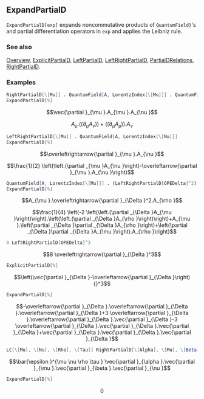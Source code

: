 ## ExpandPartialD

`ExpandPartialD[exp]` expands noncommutative products of `QuantumField}`'s and partial differentiation operators in `exp` and applies the Leibniz rule.

### See also

[Overview](Extra/FeynCalc.md), [ExplicitPartialD](ExplicitPartialD.md), [LeftPartialD](LeftPartialD.md), [LeftRightPartialD](LeftRightPartialD.md), [PartialDRelations](PartialDRelations.md), [RightPartialD](RightPartialD.md).

### Examples

```mathematica
RightPartialD[\[Mu]] . QuantumField[A, LorentzIndex[\[Mu]]] . QuantumField[A, LorentzIndex[\[Nu]]]
ExpandPartialD[%]
```

$$\vec{\partial }_{\mu }.A_{\mu }.A_{\nu }$$

$$A_{\mu }.\left(\left.(\partial _{\mu }A_{\nu }\right)\right)+\left(\left.(\partial _{\mu }A_{\mu }\right)\right).A_{\nu }$$

```mathematica
LeftRightPartialD[\[Mu]] . QuantumField[A, LorentzIndex[\[Nu]]]
ExpandPartialD[%]
```

$$\overleftrightarrow{\partial }_{\mu }.A_{\nu }$$

$$\frac{1}{2} \left(\left.(\partial _{\mu }A_{\nu }\right)-\overleftarrow{\partial }_{\mu }.A_{\nu }\right)$$

```mathematica
QuantumField[A, LorentzIndex[\[Mu]]] . (LeftRightPartialD[OPEDelta]^2) . QuantumField[A, LorentzIndex[\[Rho]]]
ExpandPartialD[%]
```

$$A_{\mu }.\overleftrightarrow{\partial }_{\Delta }^2.A_{\rho }$$

$$\frac{1}{4} \left(-2 \left(\left.(\partial _{\Delta }A_{\mu }\right)\right).\left(\left.(\partial _{\Delta }A_{\rho }\right)\right)+A_{\mu }.\left(\partial _{\Delta }\partial _{\Delta }A_{\rho }\right)+\left(\partial _{\Delta }\partial _{\Delta }A_{\mu }\right).A_{\rho }\right)$$

```mathematica
8 LeftRightPartialD[OPEDelta]^3
```

$$8 \overleftrightarrow{\partial }_{\Delta }^3$$

```mathematica
ExplicitPartialD[%]
```

$$\left(\vec{\partial }_{\Delta }-\overleftarrow{\partial }_{\Delta }\right){}^3$$

```mathematica
ExpandPartialD[%]
```

$$-\overleftarrow{\partial }_{\Delta }.\overleftarrow{\partial }_{\Delta }.\overleftarrow{\partial }_{\Delta }+3 \overleftarrow{\partial }_{\Delta }.\overleftarrow{\partial }_{\Delta }.\vec{\partial }_{\Delta }-3 \overleftarrow{\partial }_{\Delta }.\vec{\partial }_{\Delta }.\vec{\partial }_{\Delta }+\vec{\partial }_{\Delta }.\vec{\partial }_{\Delta }.\vec{\partial }_{\Delta }$$

```mathematica
LC[\[Mu], \[Nu], \[Rho], \[Tau]] RightPartialD[\[Alpha], \[Mu], \[Beta], \[Nu]]
```

$$\bar{\epsilon }^{\mu \nu \rho \tau } \vec{\partial }_{\alpha }.\vec{\partial }_{\mu }.\vec{\partial }_{\beta }.\vec{\partial }_{\nu }$$

```mathematica
ExpandPartialD[%]
```

$$0$$
